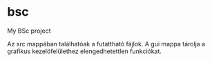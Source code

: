 # bsc
My BSc project

Az src mappában találhatóak a futattható fájlok. A gui mappa tárolja a grafikus kezelöfelülethez elengedhetettlen funkciókat.
